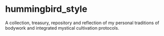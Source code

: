 # hummingbird_style
A collection, treasury, repository and reflection of my personal traditions of bodywork and integrated mystical cultivation protocols.
